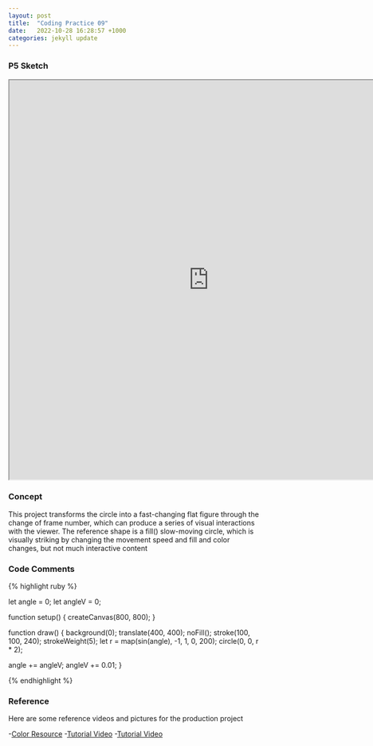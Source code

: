 ```yaml
---
layout: post
title:  "Coding Practice 09"
date:   2022-10-28 16:28:57 +1000
categories: jekyll update
---
```

### P5 Sketch
<iframe width=800 height=800 src="https://editor.p5js.org/GuiGui0v0/full/-hgfmVVMz"></iframe>

### Concept  
This project transforms the circle into a fast-changing flat figure through the change of frame number, which can produce a series of visual interactions with the viewer. The reference shape is a fill() slow-moving circle, which is visually striking by changing the movement speed and fill and color changes, but not much interactive content

### Code Comments

{% highlight ruby %}

let angle = 0;
let angleV = 0;

function setup() {
  createCanvas(800, 800);
}

function draw() {
  background(0);
  translate(400, 400);
  noFill();
  stroke(100, 100, 240);
  strokeWeight(5);
  let r = map(sin(angle), -1, 1, 0, 200);
  circle(0, 0, r * 2);

  angle += angleV;
  angleV += 0.01;
}

{% endhighlight %}

### Reference
Here are some reference videos and pictures for the production project

-[Color Resource](https://www.w3schools.com/colors/colors_groups.asp)
-[Tutorial Video](https://www.youtube.com/watch?v=m463X1cqV6s&t=561s)
-[Tutorial Video](https://www.youtube.com/watch?v=nicMAoW6u1g&t=586s)

